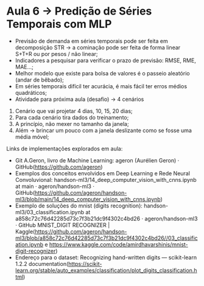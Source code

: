 # Aula 6 -> Predição de Séries Temporais com MLP

- Previsão de demanda em séries temporais pode ser feita em decomposição STR -> a cominação pode ser feita de forma linear S+T+R ou por pesos / não linear;
- Indicadores a pesquisar para verificar o prazo de previsão: RMSE, RME, MAE...;
- Melhor modelo que existe para bolsa de valores é o passeio aleatório (andar de bêbado);
- Em séries temporais difícil ter acurácia, é mais fácil ter erros médios quadráticos;
- Atividade para próxima aula (desafio) -> 4 cenários
1. Cenário que vai projetar 4 dias, 10, 15, 20 dias;
2. Para cada cenário tira dados do treinamento;
3. A princípio, não mexer no tamanho da janela;
4. Além -> brincar um pouco com a janela deslizante como se fosse uma média móvel;



Links de implementações explorados em aula:

- Git A.Geron, livro de Machine Learning: ageron (Aurélien Geron) · GitHub(https://github.com/ageron)
- Exemplos dos conceitos envolvidos em Deep Learning e Rede Neural Convoluvional: handson-ml3/14_deep_computer_vision_with_cnns.ipynb at main · ageron/handson-ml3 · GitHub(https://github.com/ageron/handson-ml3/blob/main/14_deep_computer_vision_with_cnns.ipynb)
- Exemplo de soluções do mnist (digits recognition):
handson-ml3/03_classification.ipynb at a858c72c76d42285d73c7f3b21dc9f4302c4bd26 · ageron/handson-ml3 · GitHub
MNIST_DIGIT RECOGNIZER | Kaggle(https://github.com/ageron/handson-ml3/blob/a858c72c76d42285d73c7f3b21dc9f4302c4bd26//03_classification.ipynb e https://www.kaggle.com/code/amirdhavarshinis/mnist-digit-recognizer)
- Endereço para o dataset: Recognizing hand-written digits — scikit-learn 1.2.2 documentation(https://scikit-learn.org/stable/auto_examples/classification/plot_digits_classification.html)
